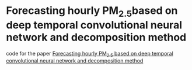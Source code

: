 # Forecasting hourly PM$_{2.5}$based on deep temporal convolutional neural network and decomposition method

code for the paper [Forecasting hourly PM$_{2.5}$ based on deep temporal convolutional neural network and decomposition method](https://doi.org/10.1016/j.asoc.2021.107988)
